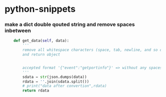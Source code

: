# python-snippets






### make a dict double qouted string and remove spaces inbetween
```python
    def get_data(self, data):
        '''
        remove all whitespace characters (space, tab, newline, and so on)
        and return object


        accepted format '{"event":"getportinfo"}' => without any spaces in sigle qoutes key value in double qoutes
        '''
        sdata = str(json.dumps(data))
        rdata = ''.join(sdata.split())
        # print("data after convertion",rdata)
        return rdata
```
